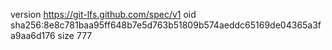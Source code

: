 version https://git-lfs.github.com/spec/v1
oid sha256:8e8c781baa95ff648b7e5d763b51809b574aeddc65169de04365a3fa9aa6d176
size 777
